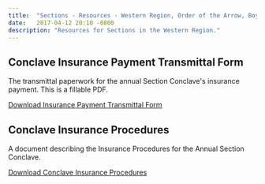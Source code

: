 ```yaml
---
title:  "Sections - Resources - Western Region, Order of the Arrow, Boy Scouts of America"
date:   2017-04-12 20:10 -0800
description: "Resources for Sections in the Western Region."
---
```


## Conclave Insurance Payment Transmittal Form

The transmittal paperwork for the annual Section Conclave's insurance payment. This is a fillable PDF.

<a href="{{ site.baseurl }}resources/assets/2017-conclave-insurance-payment-transmittal-fillable.pdf" class="btn btn-default"><i class="fa fa-file-pdf-o"></i> Download Insurance Payment Transmittal Form</a>

## Conclave Insurance Procedures

A document describing the Insurance Procedures for the Annual Section Conclave.

<a href="{{ site.baseurl }}resources/assets/2017-OA-Insurance-Procedures.pdf" class="btn btn-default"><i class="fa fa-file-pdf-o"></i> Download Conclave Insurance Procedures</a>
